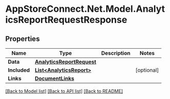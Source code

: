 # AppStoreConnect.Net.Model.AnalyticsReportRequestResponse

## Properties

Name | Type | Description | Notes
------------ | ------------- | ------------- | -------------
**Data** | [**AnalyticsReportRequest**](AnalyticsReportRequest.md) |  | 
**Included** | [**List&lt;AnalyticsReport&gt;**](AnalyticsReport.md) |  | [optional] 
**Links** | [**DocumentLinks**](DocumentLinks.md) |  | 

[[Back to Model list]](../README.md#documentation-for-models) [[Back to API list]](../README.md#documentation-for-api-endpoints) [[Back to README]](../README.md)

